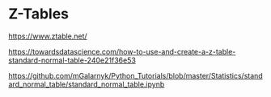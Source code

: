 # Z-Tables

https://www.ztable.net/

https://towardsdatascience.com/how-to-use-and-create-a-z-table-standard-normal-table-240e21f36e53

https://github.com/mGalarnyk/Python_Tutorials/blob/master/Statistics/standard_normal_table/standard_normal_table.ipynb
